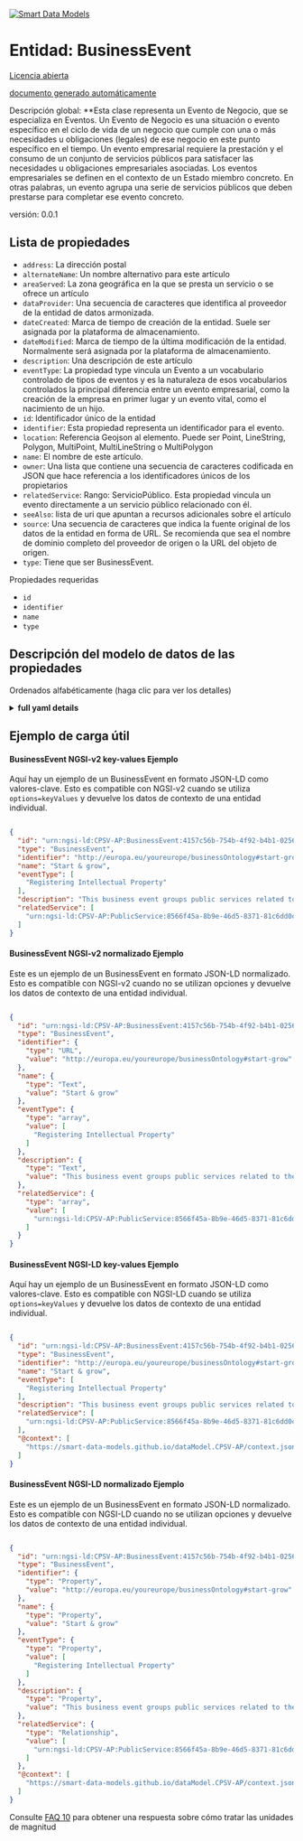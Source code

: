 [![Smart Data Models](https://smartdatamodels.org/wp-content/uploads/2022/01/SmartDataModels_logo.png "Logo")](https://smartdatamodels.org)  
Entidad: BusinessEvent  
======================  
[Licencia abierta](https://github.com/smart-data-models//dataModel.CPSV-AP/blob/master/BusinessEvent/LICENSE.md)  
[documento generado automáticamente](https://docs.google.com/presentation/d/e/2PACX-1vTs-Ng5dIAwkg91oTTUdt8ua7woBXhPnwavZ0FxgR8BsAI_Ek3C5q97Nd94HS8KhP-r_quD4H0fgyt3/pub?start=false&loop=false&delayms=3000#slide=id.gb715ace035_0_60)  
Descripción global: **Esta clase representa un Evento de Negocio, que se especializa en Eventos. Un Evento de Negocio es una situación o evento específico en el ciclo de vida de un negocio que cumple con una o más necesidades u obligaciones (legales) de ese negocio en este punto específico en el tiempo. Un evento empresarial requiere la prestación y el consumo de un conjunto de servicios públicos para satisfacer las necesidades u obligaciones empresariales asociadas. Los eventos empresariales se definen en el contexto de un Estado miembro concreto. En otras palabras, un evento agrupa una serie de servicios públicos que deben prestarse para completar ese evento concreto.  
versión: 0.0.1  

## Lista de propiedades  

- `address`: La dirección postal  - `alternateName`: Un nombre alternativo para este artículo  - `areaServed`: La zona geográfica en la que se presta un servicio o se ofrece un artículo  - `dataProvider`: Una secuencia de caracteres que identifica al proveedor de la entidad de datos armonizada.  - `dateCreated`: Marca de tiempo de creación de la entidad. Suele ser asignada por la plataforma de almacenamiento.  - `dateModified`: Marca de tiempo de la última modificación de la entidad. Normalmente será asignada por la plataforma de almacenamiento.  - `description`: Una descripción de este artículo  - `eventType`: La propiedad type vincula un Evento a un vocabulario controlado de tipos de eventos y es la naturaleza de esos vocabularios controlados la principal diferencia entre un evento empresarial, como la creación de la empresa en primer lugar y un evento vital, como el nacimiento de un hijo.  - `id`: Identificador único de la entidad  - `identifier`: Esta propiedad representa un identificador para el evento.  - `location`: Referencia Geojson al elemento. Puede ser Point, LineString, Polygon, MultiPoint, MultiLineString o MultiPolygon  - `name`: El nombre de este artículo.  - `owner`: Una lista que contiene una secuencia de caracteres codificada en JSON que hace referencia a los identificadores únicos de los propietarios  - `relatedService`: Rango: ServicioPúblico. Esta propiedad vincula un evento directamente a un servicio público relacionado con él.  - `seeAlso`: lista de uri que apuntan a recursos adicionales sobre el artículo  - `source`: Una secuencia de caracteres que indica la fuente original de los datos de la entidad en forma de URL. Se recomienda que sea el nombre de dominio completo del proveedor de origen o la URL del objeto de origen.  - `type`: Tiene que ser BusinessEvent.    
Propiedades requeridas  
- `id`  - `identifier`  - `name`  - `type`  ## Descripción del modelo de datos de las propiedades  
Ordenados alfabéticamente (haga clic para ver los detalles)  
<details><summary><strong>full yaml details</strong></summary>    
```yaml  
BusinessEvent:    
  description: 'This class represents a Business Event, which specialises Event. A Business Event is a specific situation or event in the lifecycle of a business that fulfils one or more needs or (legal) obligations of that business at this specific point in time. A Business Event requires a set of public services to be delivered and consumed in order for the associated business need(s) or obligation(s) to be fulfilled. Business Events are defined within the context of a particular Member State. In other words, a Business Event groups together a number of public services that need to be delivered for completing that particular event.'    
  properties:    
    address:    
      description: 'The mailing address'    
      properties:    
        addressCountry:    
          description: 'Property. The country. For example, Spain. Model:''https://schema.org/addressCountry'''    
          type: string    
        addressLocality:    
          description: 'Property. The locality in which the street address is, and which is in the region. Model:''https://schema.org/addressLocality'''    
          type: string    
        addressRegion:    
          description: 'Property. The region in which the locality is, and which is in the country. Model:''https://schema.org/addressRegion'''    
          type: string    
        postOfficeBoxNumber:    
          description: 'Property. The post office box number for PO box addresses. For example, 03578. Model:''https://schema.org/postOfficeBoxNumber'''    
          type: string    
        postalCode:    
          description: 'Property. The postal code. For example, 24004. Model:''https://schema.org/https://schema.org/postalCode'''    
          type: string    
        streetAddress:    
          description: 'Property. The street address. Model:''https://schema.org/streetAddress'''    
          type: string    
      type: object    
      x-ngsi:    
        model: https://schema.org/address    
        type: Property    
    alternateName:    
      description: 'An alternative name for this item'    
      type: string    
      x-ngsi:    
        type: Property    
    areaServed:    
      description: 'The geographic area where a service or offered item is provided'    
      type: string    
      x-ngsi:    
        model: https://schema.org/Text    
        type: Property    
    dataProvider:    
      description: 'A sequence of characters identifying the provider of the harmonised data entity.'    
      type: string    
      x-ngsi:    
        type: Property    
    dateCreated:    
      description: 'Entity creation timestamp. This will usually be allocated by the storage platform.'    
      format: date-time    
      type: string    
      x-ngsi:    
        type: Property    
    dateModified:    
      description: 'Timestamp of the last modification of the entity. This will usually be allocated by the storage platform.'    
      format: date-time    
      type: string    
      x-ngsi:    
        type: Property    
    description:    
      description: 'A description of this item'    
      type: string    
      x-ngsi:    
        type: Property    
    eventType:    
      description: 'The type property links an Event to a controlled vocabulary of event types and it is the nature of those controlled vocabularies that is the major difference between a business event, such as creating the business in the first place and a life event, such as the birth of a child.'    
      items:    
        enum:    
          - 'Registering a company'    
          - 'Needing a licence, permit or certificate to start or continue an activity'    
          - 'Registering Intellectual Property'    
          - 'Registering a branch'    
          - 'Starting a new activity'    
          - 'Financing a company'    
          - 'Hiring an employee'    
          - 'Registering a cross-border business'    
          - 'Registering a branch'    
          - 'Financing a company'    
          - 'Needing a licence, permit or certificate to start or continue an activity'    
          - 'Registering Intellectual Property'    
          - 'Hiring an employee'    
          - 'Participating in public procurement'    
          - 'Notifying and reporting to authorities'    
          - 'Starting a new activity'    
          - 'Registering a branch'    
          - 'Having problems in paying creditors'    
          - 'Restructuring of a company'    
          - 'Dissolution of a company'    
        type: string    
      type: array    
      x-ngsi:    
        model: dct:type    
        type: Property    
    id:    
      anyOf: &businessevent_-_properties_-_owner_-_items_-_anyof    
        - description: 'Property. Identifier format of any NGSI entity'    
          maxLength: 256    
          minLength: 1    
          pattern: ^[\w\-\.\{\}\$\+\*\[\]`|~^@!,:\\]+$    
          type: string    
        - description: 'Property. Identifier format of any NGSI entity'    
          format: uri    
          type: string    
      description: 'Unique identifier of the entity'    
      x-ngsi:    
        type: Property    
    identifier:    
      description: 'This property represents an Identifier for the Event.'    
      type: string    
      x-ngsi:    
        model: dct:identifier    
        type: Property    
    location:    
      description: 'Geojson reference to the item. It can be Point, LineString, Polygon, MultiPoint, MultiLineString or MultiPolygon'    
      oneOf:    
        - description: 'Geoproperty. Geojson reference to the item. Point'    
          properties:    
            bbox:    
              items:    
                type: number    
              minItems: 4    
              type: array    
            coordinates:    
              items:    
                type: number    
              minItems: 2    
              type: array    
            type:    
              enum:    
                - Point    
              type: string    
          required:    
            - type    
            - coordinates    
          title: 'GeoJSON Point'    
          type: object    
        - description: 'Geoproperty. Geojson reference to the item. LineString'    
          properties:    
            bbox:    
              items:    
                type: number    
              minItems: 4    
              type: array    
            coordinates:    
              items:    
                items:    
                  type: number    
                minItems: 2    
                type: array    
              minItems: 2    
              type: array    
            type:    
              enum:    
                - LineString    
              type: string    
          required:    
            - type    
            - coordinates    
          title: 'GeoJSON LineString'    
          type: object    
        - description: 'Geoproperty. Geojson reference to the item. Polygon'    
          properties:    
            bbox:    
              items:    
                type: number    
              minItems: 4    
              type: array    
            coordinates:    
              items:    
                items:    
                  items:    
                    type: number    
                  minItems: 2    
                  type: array    
                minItems: 4    
                type: array    
              type: array    
            type:    
              enum:    
                - Polygon    
              type: string    
          required:    
            - type    
            - coordinates    
          title: 'GeoJSON Polygon'    
          type: object    
        - description: 'Geoproperty. Geojson reference to the item. MultiPoint'    
          properties:    
            bbox:    
              items:    
                type: number    
              minItems: 4    
              type: array    
            coordinates:    
              items:    
                items:    
                  type: number    
                minItems: 2    
                type: array    
              type: array    
            type:    
              enum:    
                - MultiPoint    
              type: string    
          required:    
            - type    
            - coordinates    
          title: 'GeoJSON MultiPoint'    
          type: object    
        - description: 'Geoproperty. Geojson reference to the item. MultiLineString'    
          properties:    
            bbox:    
              items:    
                type: number    
              minItems: 4    
              type: array    
            coordinates:    
              items:    
                items:    
                  items:    
                    type: number    
                  minItems: 2    
                  type: array    
                minItems: 2    
                type: array    
              type: array    
            type:    
              enum:    
                - MultiLineString    
              type: string    
          required:    
            - type    
            - coordinates    
          title: 'GeoJSON MultiLineString'    
          type: object    
        - description: 'Geoproperty. Geojson reference to the item. MultiLineString'    
          properties:    
            bbox:    
              items:    
                type: number    
              minItems: 4    
              type: array    
            coordinates:    
              items:    
                items:    
                  items:    
                    items:    
                      type: number    
                    minItems: 2    
                    type: array    
                  minItems: 4    
                  type: array    
                type: array    
              type: array    
            type:    
              enum:    
                - MultiPolygon    
              type: string    
          required:    
            - type    
            - coordinates    
          title: 'GeoJSON MultiPolygon'    
          type: object    
      x-ngsi:    
        type: Geoproperty    
    name:    
      description: 'The name of this item.'    
      type: string    
      x-ngsi:    
        type: Property    
    owner:    
      description: 'A List containing a JSON encoded sequence of characters referencing the unique Ids of the owner(s)'    
      items:    
        anyOf: *businessevent_-_properties_-_owner_-_items_-_anyof    
        description: 'Property. Unique identifier of the entity'    
      type: array    
      x-ngsi:    
        type: Property    
    relatedService:    
      description: 'Range: PublicService. This property links an event directly to a public service that is related to it.'    
      items:    
        anyOf:    
          - description: 'Property. Array of identifiers format of any NGSI entity.'    
            maxLength: 256    
            minLength: 1    
            pattern: ^[\w\-\.\{\}\$\+\*\[\]`|~^@!,:\\]+$    
            type: string    
          - description: 'Property. Array of URIs format of any NGSI entity.'    
            format: uri    
            type: string    
      type: array    
      x-ngsi:    
        model: dct:relation    
        type: Relationship    
    seeAlso:    
      description: 'list of uri pointing to additional resources about the item'    
      oneOf:    
        - items:    
            format: uri    
            type: string    
          minItems: 1    
          type: array    
        - format: uri    
          type: string    
      x-ngsi:    
        type: Property    
    source:    
      description: 'A sequence of characters giving the original source of the entity data as a URL. Recommended to be the fully qualified domain name of the source provider, or the URL to the source object.'    
      type: string    
      x-ngsi:    
        type: Property    
    type:    
      description: 'It has to be BusinessEvent.'    
      enum:    
        - BusinessEvent    
      type: string    
      x-ngsi:    
        model: https://schema.org/Text    
        type: Property    
  required:    
    - id    
    - type    
    - identifier    
    - name    
  type: object    
  x-derived-from: ""    
  x-disclaimer: 'Redistribution and use in source and binary forms, with or without modification, are permitted  provided that the license conditions are met. Copyleft (c) 2021 Contributors to Smart Data Models Program'    
  x-license-url: https://github.com/smart-data-models/dataModel.CPSV-AP/blob/master/BusinessEvent/LICENSE.md    
  x-model-schema: https://smart-data-models.github.io/dataModel.CPSV-AP/BusinessEvent/schema.json    
  x-model-tags: CEFAT4CITIES    
  x-version: 0.0.1    
```  
</details>    
## Ejemplo de carga útil  
#### BusinessEvent NGSI-v2 key-values Ejemplo  
Aquí hay un ejemplo de un BusinessEvent en formato JSON-LD como valores-clave. Esto es compatible con NGSI-v2 cuando se utiliza `options=keyValues` y devuelve los datos de contexto de una entidad individual.  
```json  
{  
  "id": "urn:ngsi-ld:CPSV-AP:BusinessEvent:4157c56b-754b-4f92-b4b1-0256b9a472a2",  
  "type": "BusinessEvent",  
  "identifier": "http://europa.eu/youreurope/businessOntology#start-grow",  
  "name": "Start & grow",  
  "eventType": [  
    "Registering Intellectual Property"  
  ],  
  "description": "This business event groups public services related to the registering inventions, patents, trademarks, copyrights.",  
  "relatedService": [  
    "urn:ngsi-ld:CPSV-AP:PublicService:8566f45a-8b9e-46d5-8371-81c6dd0cced5"  
  ]  
}  
```  
#### BusinessEvent NGSI-v2 normalizado Ejemplo  
Este es un ejemplo de un BusinessEvent en formato JSON-LD normalizado. Esto es compatible con NGSI-v2 cuando no se utilizan opciones y devuelve los datos de contexto de una entidad individual.  
```json  
{  
  "id": "urn:ngsi-ld:CPSV-AP:BusinessEvent:4157c56b-754b-4f92-b4b1-0256b9a472a2",  
  "type": "BusinessEvent",  
  "identifier": {  
    "type": "URL",  
    "value": "http://europa.eu/youreurope/businessOntology#start-grow"  
  },  
  "name": {  
    "type": "Text",  
    "value": "Start & grow"  
  },  
  "eventType": {  
    "type": "array",  
    "value": [  
      "Registering Intellectual Property"  
    ]  
  },  
  "description": {  
    "type": "Text",  
    "value": "This business event groups public services related to the registering inventions, patents, trademarks, copyrights."  
  },  
  "relatedService": {  
    "type": "array",  
    "value": [  
      "urn:ngsi-ld:CPSV-AP:PublicService:8566f45a-8b9e-46d5-8371-81c6dd0cced5"  
    ]  
  }  
}  
```  
#### BusinessEvent NGSI-LD key-values Ejemplo  
Aquí hay un ejemplo de un BusinessEvent en formato JSON-LD como valores-clave. Esto es compatible con NGSI-LD cuando se utiliza `options=keyValues` y devuelve los datos de contexto de una entidad individual.  
```json  
{  
  "id": "urn:ngsi-ld:CPSV-AP:BusinessEvent:4157c56b-754b-4f92-b4b1-0256b9a472a2",  
  "type": "BusinessEvent",  
  "identifier": "http://europa.eu/youreurope/businessOntology#start-grow",  
  "name": "Start & grow",  
  "eventType": [  
    "Registering Intellectual Property"  
  ],  
  "description": "This business event groups public services related to the registering inventions, patents, trademarks, copyrights.",  
  "relatedService": [  
    "urn:ngsi-ld:CPSV-AP:PublicService:8566f45a-8b9e-46d5-8371-81c6dd0cced5"  
  ],  
  "@context": [  
    "https://smart-data-models.github.io/dataModel.CPSV-AP/context.jsonld"  
  ]  
}  
```  
#### BusinessEvent NGSI-LD normalizado Ejemplo  
Este es un ejemplo de un BusinessEvent en formato JSON-LD normalizado. Esto es compatible con NGSI-LD cuando no se utilizan opciones y devuelve los datos de contexto de una entidad individual.  
```json  
{  
  "id": "urn:ngsi-ld:CPSV-AP:BusinessEvent:4157c56b-754b-4f92-b4b1-0256b9a472a2",  
  "type": "BusinessEvent",  
  "identifier": {  
    "type": "Property",  
    "value": "http://europa.eu/youreurope/businessOntology#start-grow"  
  },  
  "name": {  
    "type": "Property",  
    "value": "Start & grow"  
  },  
  "eventType": {  
    "type": "Property",  
    "value": [  
      "Registering Intellectual Property"  
    ]  
  },  
  "description": {  
    "type": "Property",  
    "value": "This business event groups public services related to the registering inventions, patents, trademarks, copyrights."  
  },  
  "relatedService": {  
    "type": "Relationship",  
    "value": [  
      "urn:ngsi-ld:CPSV-AP:PublicService:8566f45a-8b9e-46d5-8371-81c6dd0cced5"  
    ]  
  },  
  "@context": [  
    "https://smart-data-models.github.io/dataModel.CPSV-AP/context.jsonld"  
  ]  
}  
```  
Consulte [FAQ 10](https://smartdatamodels.org/index.php/faqs/) para obtener una respuesta sobre cómo tratar las unidades de magnitud  
